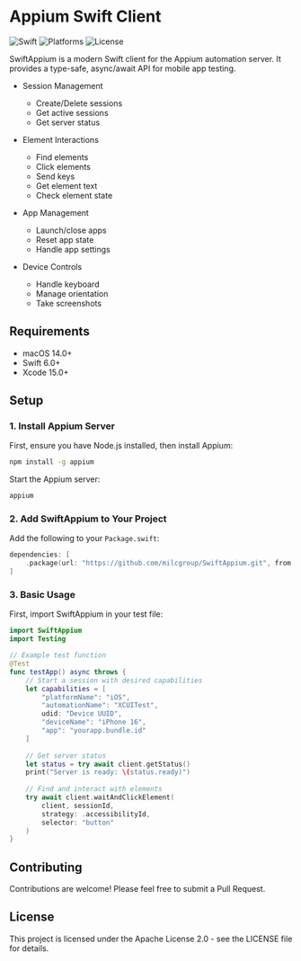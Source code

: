 # Appium Swift Client

![Swift](https://img.shields.io/badge/Swift-6.0-blue)
![Platforms](https://img.shields.io/badge/Platforms-macOS_%7C_Linux_%7C_Windows-blue)
![License](https://img.shields.io/badge/License-Apache_2.0-green)

SwiftAppium is a modern Swift client for the Appium automation server. It provides a type-safe, async/await API for mobile app testing.

- Session Management
  - Create/Delete sessions
  - Get active sessions
  - Get server status

- Element Interactions
  - Find elements
  - Click elements
  - Send keys
  - Get element text
  - Check element state

- App Management
  - Launch/close apps
  - Reset app state
  - Handle app settings

- Device Controls
  - Handle keyboard
  - Manage orientation
  - Take screenshots

## Requirements

- macOS 14.0+
- Swift 6.0+
- Xcode 15.0+

## Setup

### 1. Install Appium Server

First, ensure you have Node.js installed, then install Appium:

```bash
npm install -g appium
```

Start the Appium server:

```bash
appium
```

### 2. Add SwiftAppium to Your Project

Add the following to your `Package.swift`:

```swift
dependencies: [
    .package(url: "https://github.com/milcgroup/SwiftAppium.git", from: "1.0.0")
]
```

### 3. Basic Usage

First, import SwiftAppium in your test file:

```swift
import SwiftAppium
import Testing

// Example test function
@Test
func testApp() async throws {
    // Start a session with desired capabilities
    let capabilities = [
        "platformName": "iOS",
        "automationName": "XCUITest",
        udid: "Device UUID",
        "deviceName": "iPhone 16",
        "app": "yourapp.bundle.id"
    ]
    
    // Get server status
    let status = try await client.getStatus()
    print("Server is ready: \(status.ready)")
    
    // Find and interact with elements
    try await client.waitAndClickElement(
        client, sessionId,
        strategy: .accessibilityId,
        selector: "button"
    )
}
```

## Contributing

Contributions are welcome! Please feel free to submit a Pull Request.

## License

This project is licensed under the Apache License 2.0 - see the LICENSE file for details.
